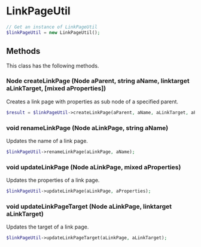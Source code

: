 # LinkPageUtil

```php
// Get an instance of LinkPageUtil
$linkPageUtil = new LinkPageUtil();
```


## Methods
This class has the following methods.


### Node createLinkPage (Node aParent, string aName, linktarget aLinkTarget, [mixed aProperties])
Creates a link page with properties as sub node of a specified parent.

```php
$result = $linkPageUtil->createLinkPage(aParent, aName, aLinkTarget, aProperties);
```


### void renameLinkPage (Node aLinkPage, string aName)
Updates the name of a link page.

```php
$linkPageUtil->renameLinkPage(aLinkPage, aName);
```


### void updateLinkPage (Node aLinkPage, mixed aProperties)
Updates the properties of a link page.

```php
$linkPageUtil->updateLinkPage(aLinkPage, aProperties);
```


### void updateLinkPageTarget (Node aLinkPage, linktarget aLinkTarget)
Updates the target of a link page.

```php
$linkPageUtil->updateLinkPageTarget(aLinkPage, aLinkTarget);
```

